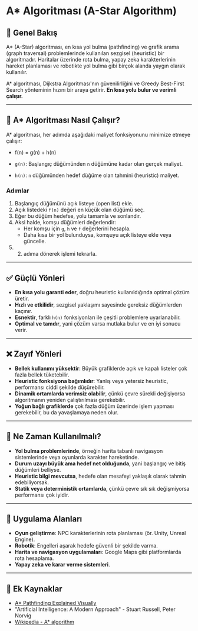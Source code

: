# A* Algoritması (A-Star Algorithm)

## 📌 Genel Bakış
A* (A-Star) algoritması, en kısa yol bulma (pathfinding) ve grafik arama (graph traversal) problemlerinde kullanılan sezgisel (heuristic) bir algoritmadır. Haritalar üzerinde rota bulma, yapay zeka karakterlerinin hareket planlaması ve robotikte yol bulma gibi birçok alanda yaygın olarak kullanılır.

A* algoritması, Dijkstra Algoritması'nın güvenilirliğini ve Greedy Best-First Search yönteminin hızını bir araya getirir. **En kısa yolu bulur ve verimli çalışır.**

---

## 🧠 A* Algoritması Nasıl Çalışır?

A* algoritması, her adımda aşağıdaki maliyet fonksiyonunu minimize etmeye çalışır:

- f(n) = g(n) + h(n)

- `g(n)`: Başlangıç düğümünden `n` düğümüne kadar olan gerçek maliyet.
- `h(n)`: `n` düğümünden hedef düğüme olan tahmini (heuristic) maliyet.

### Adımlar
1. Başlangıç düğümünü açık listeye (open list) ekle.
2. Açık listedeki `f(n)` değeri en küçük olan düğümü seç.
3. Eğer bu düğüm hedefse, yolu tamamla ve sonlandır.
4. Aksi halde, komşu düğümleri değerlendir:
   - Her komşu için `g`, `h` ve `f` değerlerini hesapla.
   - Daha kısa bir yol bulunduysa, komşuyu açık listeye ekle veya güncelle.
5. 2. adıma dönerek işlemi tekrarla.

---

## ✅ Güçlü Yönleri
- **En kısa yolu garanti eder**, doğru heuristic kullanıldığında optimal çözüm üretir.
- **Hızlı ve etkilidir**, sezgisel yaklaşımı sayesinde gereksiz düğümlerden kaçınır.
- **Esnektir**, farklı `h(n)` fonksiyonları ile çeşitli problemlere uyarlanabilir.
- **Optimal ve tamdır**, yani çözüm varsa mutlaka bulur ve en iyi sonucu verir.

---

## ❌ Zayıf Yönleri
- **Bellek kullanımı yüksektir**: Büyük grafiklerde açık ve kapalı listeler çok fazla bellek tüketebilir.
- **Heuristic fonksiyona bağımlıdır**: Yanlış veya yetersiz heuristic, performansı ciddi şekilde düşürebilir.
- **Dinamik ortamlarda verimsiz olabilir**, çünkü çevre sürekli değişiyorsa algoritmanın yeniden çalıştırılması gerekebilir.
- **Yoğun bağlı grafiklerde** çok fazla düğüm üzerinde işlem yapması gerekebilir, bu da yavaşlamaya neden olur.

---

## 🎯 Ne Zaman Kullanılmalı?
- **Yol bulma problemlerinde**, örneğin harita tabanlı navigasyon sistemlerinde veya oyunlarda karakter hareketinde.
- **Durum uzayı büyük ama hedef net olduğunda**, yani başlangıç ve bitiş düğümleri belliyse.
- **Heuristic bilgi mevcutsa**, hedefe olan mesafeyi yaklaşık olarak tahmin edebiliyorsak.
- **Statik veya deterministik ortamlarda**, çünkü çevre sık sık değişmiyorsa performansı çok iyidir.

---

## 🚀 Uygulama Alanları
- **Oyun geliştirme**: NPC karakterlerinin rota planlaması (ör. Unity, Unreal Engine).
- **Robotik**: Engelleri aşarak hedefe güvenli bir şekilde varma.
- **Harita ve navigasyon uygulamaları**: Google Maps gibi platformlarda rota hesaplama.
- **Yapay zeka ve karar verme sistemleri**.

---

## 📂 Ek Kaynaklar
- [A* Pathfinding Explained Visually](https://www.redblobgames.com/pathfinding/a-star/introduction.html)
- "Artificial Intelligence: A Modern Approach" - Stuart Russell, Peter Norvig
- [Wikipedia - A* algorithm](https://en.wikipedia.org/wiki/A*_search_algorithm)
